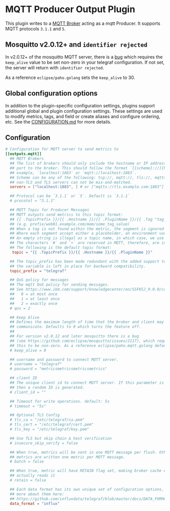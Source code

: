 # MQTT Producer Output Plugin

This plugin writes to a [MQTT Broker](http://http://mqtt.org/) acting as a mqtt
Producer. It supports MQTT protocols `3.1.1` and `5`.

## Mosquitto v2.0.12+ and `identifier rejected`

In v2.0.12+ of the mosquitto MQTT server, there is a
[bug](https://github.com/eclipse/mosquitto/issues/2117) which requires the
`keep_alive` value to be set non-zero in your telegraf configuration. If not
set, the server will return with `identifier rejected`.

As a reference `eclipse/paho.golang` sets the `keep_alive` to 30.

## Global configuration options <!-- @/docs/includes/plugin_config.md -->

In addition to the plugin-specific configuration settings, plugins support
additional global and plugin configuration settings. These settings are used to
modify metrics, tags, and field or create aliases and configure ordering, etc.
See the [CONFIGURATION.md][CONFIGURATION.md] for more details.

[CONFIGURATION.md]: ../../../docs/CONFIGURATION.md#plugins

## Configuration

```toml @sample.conf
# Configuration for MQTT server to send metrics to
[[outputs.mqtt]]
  ## MQTT Brokers
  ## The list of brokers should only include the hostname or IP address and the
  ## port to the broker. This should follow the format `[{scheme}://]{host}:{port}`. For
  ## example, `localhost:1883` or `mqtt://localhost:1883`.
  ## Scheme can be any of the following: tcp://, mqtt://, tls://, mqtts://
  ## non-TLS and TLS servers can not be mix-and-matched.
  servers = ["localhost:1883", ] # or ["mqtts://tls.example.com:1883"]

  ## Protocol can be `3.1.1` or `5`. Default is `3.1.1`
  # procotol = "3.1.1"

  ## MQTT Topic for Producer Messages
  ## MQTT outputs send metrics to this topic format:
  ## {{ .TopicPrefix }}/{{ .Hostname }}/{{ .PluginName }}/{{ .Tag "tag_key" }}
  ## (e.g. prefix/web01.example.com/mem/some_tag_value)
  ## When a tag is not found within the metric, the segment is ignored and is not considered in the final topic name.
  ## Where each segment accept either a placeholder, an environment variable, or a key.
  ## An empty string is illegal as a topic name, in which case, we use by default the input plugin name
  ## The characters `#` and `+` are reserved in MQTT, therefore, are invalid to use as part of the topic name.
  ## The following is the default topic format:
   topic = "{{ .TopicPrefix }}/{{ .Hostname }}/{{ .PluginName }}"

  ## The topic_prefix has been made redundant with the added support to a topic based on patterns, however,
  ## the variable is left in place for backward compatibility.
  topic_prefix = "telegraf"

  ## QoS policy for messages
  ## The mqtt QoS policy for sending messages.
  ## See https://www.ibm.com/support/knowledgecenter/en/SSFKSJ_9.0.0/com.ibm.mq.dev.doc/q029090_.htm
  ##   0 = at most once
  ##   1 = at least once
  ##   2 = exactly once
  # qos = 2

  ## Keep Alive
  ## Defines the maximum length of time that the broker and client may not
  ## communicate. Defaults to 0 which turns the feature off.
  ##
  ## For version v2.0.12 and later mosquitto there is a bug
  ## (see https://github.com/eclipse/mosquitto/issues/2117), which requires
  ## this to be non-zero. As a reference eclipse/paho.mqtt.golang defaults to 30.
  # keep_alive = 0

  ## username and password to connect MQTT server.
  # username = "telegraf"
  # password = "metricsmetricsmetricsmetrics"

  ## client ID
  ## The unique client id to connect MQTT server. If this parameter is not set
  ## then a random ID is generated.
  # client_id = ""

  ## Timeout for write operations. default: 5s
  # timeout = "5s"

  ## Optional TLS Config
  # tls_ca = "/etc/telegraf/ca.pem"
  # tls_cert = "/etc/telegraf/cert.pem"
  # tls_key = "/etc/telegraf/key.pem"

  ## Use TLS but skip chain & host verification
  # insecure_skip_verify = false

  ## When true, metrics will be sent in one MQTT message per flush. Otherwise,
  ## metrics are written one metric per MQTT message.
  # batch = false

  ## When true, metric will have RETAIN flag set, making broker cache entries until someone
  ## actually reads it
  # retain = false

  ## Each data format has its own unique set of configuration options, read
  ## more about them here:
  ## https://github.com/influxdata/telegraf/blob/master/docs/DATA_FORMATS_OUTPUT.md
  data_format = "influx"
```
